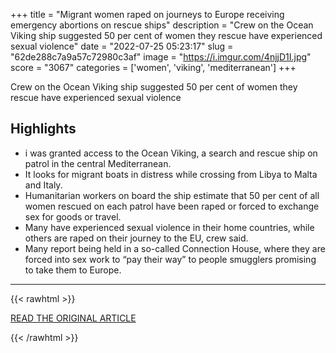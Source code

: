 +++
title = "Migrant women raped on journeys to Europe receiving emergency abortions on rescue ships"
description = "Crew on the Ocean Viking ship suggested 50 per cent of women they rescue have experienced sexual violence"
date = "2022-07-25 05:23:17"
slug = "62de288c7a9a57c72980c3af"
image = "https://i.imgur.com/4njjD1I.jpg"
score = "3067"
categories = ['women', 'viking', 'mediterranean']
+++

Crew on the Ocean Viking ship suggested 50 per cent of women they rescue have experienced sexual violence

## Highlights

- i was granted access to the Ocean Viking, a search and rescue ship on patrol in the central Mediterranean.
- It looks for migrant boats in distress while crossing from Libya to Malta and Italy.
- Humanitarian workers on board the ship estimate that 50 per cent of all women rescued on each patrol have been raped or forced to exchange sex for goods or travel.
- Many have experienced sexual violence in their home countries, while others are raped on their journey to the EU, crew said.
- Many report being held in a so-called Connection House, where they are forced into sex work to “pay their way” to people smugglers promising to take them to Europe.

---

{{< rawhtml >}}
  <p class="article-category">
    <a target="_blank" href="https://inews.co.uk/news/migrant-women-raped-journeys-europe-emergency-abortions-resue-ships-mediterranean-1753814">READ THE ORIGINAL ARTICLE</a>
  </p>
{{< /rawhtml >}}
